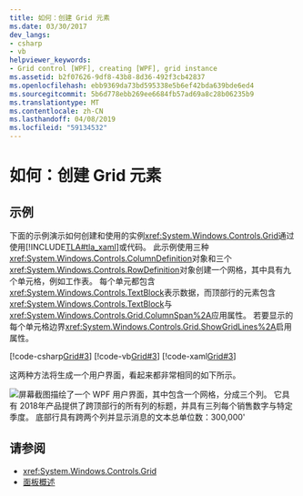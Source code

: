 ```yaml
---
title: 如何：创建 Grid 元素
ms.date: 03/30/2017
dev_langs:
- csharp
- vb
helpviewer_keywords:
- Grid control [WPF], creating [WPF], grid instance
ms.assetid: b2f07626-9df8-43b8-8d36-492f3cb42837
ms.openlocfilehash: ebb9369da73bd595338e5b6ef42bda639bde6ed4
ms.sourcegitcommit: 5b6d778ebb269ee6684fb57ad69a8c28b06235b9
ms.translationtype: MT
ms.contentlocale: zh-CN
ms.lasthandoff: 04/08/2019
ms.locfileid: "59134532"
---
```

# <a name="how-to-create-a-grid-element"></a>如何：创建 Grid 元素
## <a name="example"></a>示例  
 下面的示例演示如何创建和使用的实例<xref:System.Windows.Controls.Grid>通过使用[!INCLUDE[TLA#tla_xaml](../../../../includes/tlasharptla-xaml-md.md)]或代码。 此示例使用三种<xref:System.Windows.Controls.ColumnDefinition>对象和三个<xref:System.Windows.Controls.RowDefinition>对象创建一个网格，其中具有九个单元格，例如工作表。 每个单元都包含<xref:System.Windows.Controls.TextBlock>表示数据，而顶部行的元素包含<xref:System.Windows.Controls.TextBlock>与<xref:System.Windows.Controls.Grid.ColumnSpan%2A>应用属性。 若要显示的每个单元格边界<xref:System.Windows.Controls.Grid.ShowGridLines%2A>启用属性。  
  
 [!code-csharp[Grid#3](~/samples/snippets/csharp/VS_Snippets_Wpf/Grid/CSharp/Grid_Code.cs#3)]
 [!code-vb[Grid#3](~/samples/snippets/visualbasic/VS_Snippets_Wpf/Grid/VisualBasic/grid_vb.vb#3)]
 [!code-xaml[Grid#3](~/samples/snippets/xaml/VS_Snippets_Wpf/Grid/XAML/default.xaml#3)]  
  
  这两种方法将生成一个用户界面，看起来都非常相同的如下所示。

  ![屏幕截图描绘了一个 WPF 用户界面，其中包含一个网格，分成三个列。  它具有 2018年产品提供了跨顶部行的所有列的标题，并具有三列每个销售数字与特定季度。  底部行具有跨两个列并显示消息的文本总单位数：300,000'](././media/how-to-create-a-grid-element/how-to-create-a-grid-element.png)
## <a name="see-also"></a>请参阅

- <xref:System.Windows.Controls.Grid>
- [面板概述](panels-overview.md)

